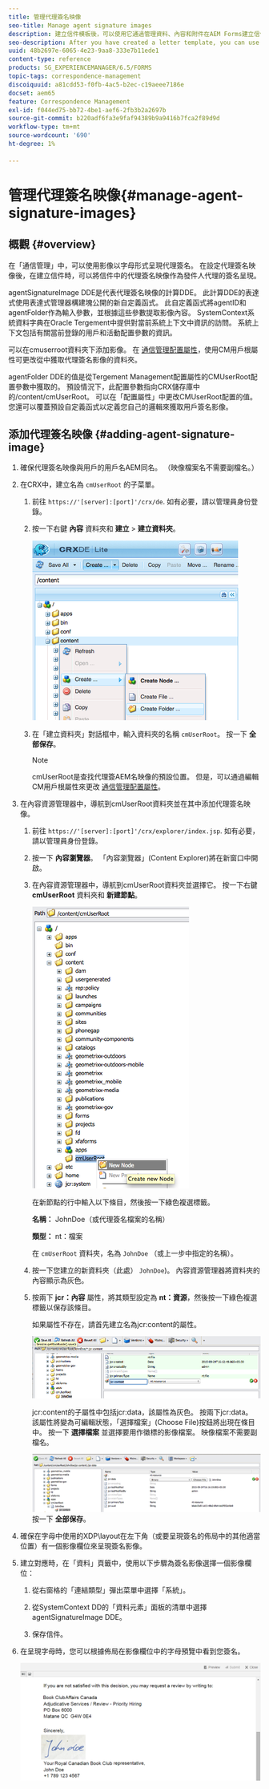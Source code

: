 ```yaml
---
title: 管理代理簽名映像
seo-title: Manage agent signature images
description: 建立信件模板後，可以使用它通過管理資料、內容和附件在AEM Forms建立信件。
seo-description: After you have created a letter template, you can use it to create correspondence in AEM Forms by managing data, content, and attachments.
uuid: 48b2697e-6065-4e23-9aa8-333e7b11ede1
content-type: reference
products: SG_EXPERIENCEMANAGER/6.5/FORMS
topic-tags: correspondence-management
discoiquuid: a81cdd53-f0fb-4ac5-b2ec-c19aeee7186e
docset: aem65
feature: Correspondence Management
exl-id: f044ed75-bb72-4be1-aef6-2fb3b2a2697b
source-git-commit: b220adf6fa3e9faf94389b9a9416b7fca2f89d9d
workflow-type: tm+mt
source-wordcount: '690'
ht-degree: 1%

---
```


# 管理代理簽名映像{#manage-agent-signature-images}

## 概觀 {#overview}

在「通信管理」中，可以使用影像以字母形式呈現代理簽名。 在設定代理簽名映像後，在建立信件時，可以將信件中的代理簽名映像作為發件人代理的簽名呈現。

agentSignatureImage DDE是代表代理簽名映像的計算DDE。 此計算DDE的表達式使用表達式管理器構建塊公開的新自定義函式。 此自定義函式將agentID和agentFolder作為輸入參數，並根據這些參數提取影像內容。 SystemContext系統資料字典在Oracle Tergement中提供對當前系統上下文中資訊的訪問。 系統上下文包括有關當前登錄的用戶和活動配置參數的資訊。

可以在cmuserroot資料夾下添加影像。 在 [通信管理配置屬性](/help/forms/using/cm-configuration-properties.md)，使用CM用戶根屬性可更改從中獲取代理簽名影像的資料夾。

agentFolder DDE的值是從Tergement Management配置屬性的CMUserRoot配置參數中獲取的。 預設情況下，此配置參數指向CRX儲存庫中的/content/cmUserRoot。 可以在「配置屬性」中更改CMUserRoot配置的值。
您還可以覆蓋預設自定義函式以定義您自己的邏輯來獲取用戶簽名影像。

## 添加代理簽名映像 {#adding-agent-signature-image}

1. 確保代理簽名映像與用戶的用戶名AEM同名。 （映像檔案名不需要副檔名。）
1. 在CRX中，建立名為 `cmUserRoot` 的子菜單。

   1. 前往 `https://'[server]:[port]'/crx/de`. 如有必要，請以管理員身份登錄。

   1. 按一下右鍵 **內容** 資料夾和 **建立** > **建立資料夾**。

      ![建立資料夾](assets/1_createnode_cmuserroot.png)

   1. 在「建立資料夾」對話框中，輸入資料夾的名稱 `cmUserRoot`。 按一下 **全部保存**。

      >[!NOTE]
      >
      >cmUserRoot是查找代理簽AEM名映像的預設位置。 但是，可以通過編輯CM用戶根屬性來更改 [通信管理配置屬性](/help/forms/using/cm-configuration-properties.md)。

1. 在內容資源管理器中，導航到cmUserRoot資料夾並在其中添加代理簽名映像。

   1. 前往 `https://'[server]:[port]'/crx/explorer/index.jsp`. 如有必要，請以管理員身份登錄。
   1. 按一下 **內容瀏覽器**。 「內容瀏覽器」(Content Explorer)將在新窗口中開啟。
   1. 在內容資源管理器中，導航到cmUserRoot資料夾並選擇它。 按一下右鍵 **cmUserRoot** 資料夾和 **新建節點**。

      ![cmUserRoot中的新節點](assets/2_cmuserroot_newnode.png)

      在新節點的行中輸入以下條目，然後按一下綠色複選標籤。

      **名稱：** JohnDoe（或代理簽名檔案的名稱）

      **類型：** nt：檔案

      在 `cmUserRoot` 資料夾，名為 `JohnDoe` （或上一步中指定的名稱）。

   1. 按一下您建立的新資料夾（此處） `JohnDoe`)。 內容資源管理器將資料夾的內容顯示為灰色。

   1. 按兩下 **jcr：內容** 屬性，將其類型設定為 **nt：資源**，然後按一下綠色複選標籤以保存該條目。

      如果屬性不存在，請首先建立名為jcr:content的屬性。

      ![jcr：內容屬性](assets/3_jcrcontentntresource.png)

      jcr:content的子屬性中包括jcr:data，該屬性為灰色。 按兩下jcr:data。 該屬性將變為可編輯狀態，「選擇檔案」(Choose File)按鈕將出現在條目中。 按一下 **選擇檔案** 並選擇要用作徽標的影像檔案。 映像檔案不需要副檔名。

      ![JCR資料](assets/5_jcrdata.png)
   按一下 **全部保存**。

1. 確保在字母中使用的XDP\layout在左下角（或要呈現簽名的佈局中的其他適當位置）有一個影像欄位來呈現簽名影像。
1. 建立對應時，在「資料」頁籤中，使用以下步驟為簽名影像選擇一個影像欄位：

   1. 從右窗格的「連結類型」彈出菜單中選擇「系統」。

   1. 從SystemContext DD的「資料元素」面板的清單中選擇agentSignatureImage DDE。

   1. 保存信件。

1. 在呈現字母時，您可以根據佈局在影像欄位中的字母預覽中看到您簽名。

   ![字母中的代理簽名影像](assets/letterwithsignature.png)
